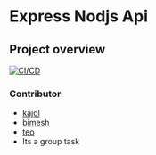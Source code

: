 # Express Nodjs Api

## Project overview

[![CI/CD](https://github.com/the-sankari/express_nodejs/actions/workflows/pipeline.yml/badge.svg)](https://github.com/the-sankari/express_nodejs/actions/workflows/pipeline.yml)

### Contributor

- [kajol](https://github.com/the-sankari)
- [bimesh](https://github.com/bimesh)
- [teo](https://github.com/teo)
- Its a group task
